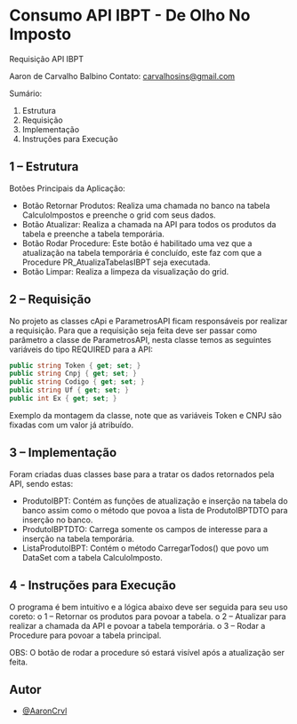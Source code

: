 # Consumo API IBPT - De Olho No Imposto
 
Requisição API IBPT

Aaron de Carvalho Balbino 
Contato: carvalhosins@gmail.com


Sumário:

1.	Estrutura
2.	Requisição 
3.	Implementação
4.	Instruções para Execução


## 1 – Estrutura
  

Botões Principais da Aplicação:
- Botão Retornar Produtos: Realiza uma chamada no banco na tabela CalculoImpostos e preenche o grid com seus dados.
- Botão Atualizar: Realiza a chamada na API para todos os produtos da tabela e preenche a tabela temporária.
- Botão Rodar Procedure: Este botão é habilitado uma vez que a atualização na tabela temporária é concluído,  este faz com que a Procedure PR_AtualizaTabelasIBPT seja executada.
- Botão Limpar: Realiza a limpeza da visualização do grid.


## 2 – Requisição
No projeto as classes cApi e ParametrosAPI ficam responsáveis por realizar a requisição.
Para que a requisição seja feita deve ser passar como parâmetro a classe de ParametrosAPI, nesta classe temos as seguintes variáveis do tipo REQUIRED para a API:
``` c#
public string Token { get; set; }
public string Cnpj { get; set; }
public string Codigo { get; set; }
public string Uf { get; set; }
public int Ex { get; set; }
```

Exemplo da montagem da classe, note que as variáveis Token e CNPJ são fixadas com um valor já atribuído.
 

## 3 – Implementação

Foram criadas duas classes base para a tratar os dados retornados pela API, sendo estas:

- ProdutoIBPT: Contém as funções de atualização e inserção na tabela do banco assim como o método que povoa a lista de ProdutoIBPTDTO para inserção no banco.
- ProdutoIBPTDTO: Carrega somente os campos de interesse para a inserção na tabela temporária.
- ListaProdutoIBPT: Contém o método CarregarTodos() que povo um DataSet com a tabela CalculoImposto.


## 4 - Instruções para Execução

O  programa é bem intuitivo e a lógica abaixo deve ser seguida para seu uso coreto:
o 1 – Retornar os produtos para povoar a tabela.
o 2 – Atualizar para realizar a chamada da API e povoar a tabela temporária.
o 3 – Rodar a Procedure para povoar a tabela principal.

OBS: O botão de rodar a procedure só estará visível após a atualização ser feita.


## Autor

- [@AaronCrvl](https://www.github.com/AaronCrvl)

  
